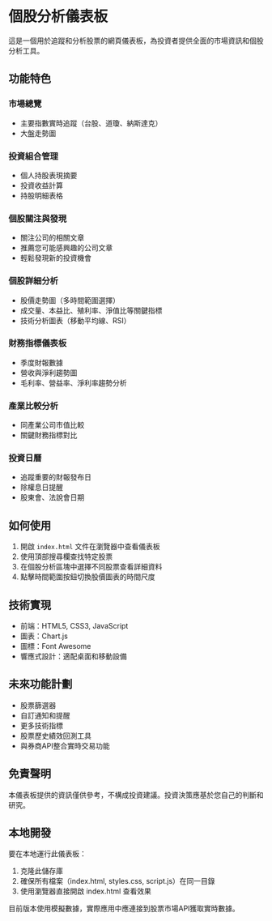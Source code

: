 # 個股分析儀表板

這是一個用於追蹤和分析股票的網頁儀表板，為投資者提供全面的市場資訊和個股分析工具。

## 功能特色

### 市場總覽
- 主要指數實時追蹤（台股、道瓊、納斯達克）
- 大盤走勢圖

### 投資組合管理
- 個人持股表現摘要
- 投資收益計算
- 持股明細表格

### 個股關注與發現
- 關注公司的相關文章
- 推薦您可能感興趣的公司文章
- 輕鬆發現新的投資機會

### 個股詳細分析
- 股價走勢圖（多時間範圍選擇）
- 成交量、本益比、殖利率、淨值比等關鍵指標
- 技術分析圖表（移動平均線、RSI）

### 財務指標儀表板
- 季度財報數據
- 營收與淨利趨勢圖
- 毛利率、營益率、淨利率趨勢分析

### 產業比較分析
- 同產業公司市值比較
- 關鍵財務指標對比

### 投資日曆
- 追蹤重要的財報發布日
- 除權息日提醒
- 股東會、法說會日期

## 如何使用

1. 開啟 `index.html` 文件在瀏覽器中查看儀表板
2. 使用頂部搜尋欄查找特定股票
3. 在個股分析區塊中選擇不同股票查看詳細資料
4. 點擊時間範圍按鈕切換股價圖表的時間尺度

## 技術實現

- 前端：HTML5, CSS3, JavaScript
- 圖表：Chart.js
- 圖標：Font Awesome
- 響應式設計：適配桌面和移動設備

## 未來功能計劃

- 股票篩選器
- 自訂通知和提醒
- 更多技術指標
- 股票歷史績效回測工具
- 與券商API整合實時交易功能

## 免責聲明

本儀表板提供的資訊僅供參考，不構成投資建議。投資決策應基於您自己的判斷和研究。

## 本地開發

要在本地運行此儀表板：

1. 克隆此儲存庫
2. 確保所有檔案（index.html, styles.css, script.js）在同一目錄
3. 使用瀏覽器直接開啟 index.html 查看效果

目前版本使用模擬數據，實際應用中應連接到股票市場API獲取實時數據。 